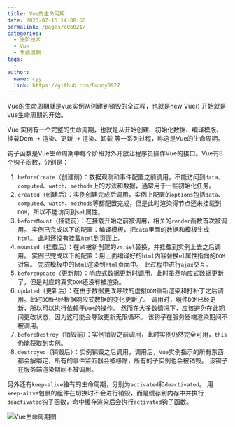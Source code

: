 ```yaml
---
title: Vue的生命周期
date: 2023-07-15 14:08:56
permalink: /pages/c0b021/
categories:
  - 进阶技术
  - Vue
  - 生命周期
tags:
  - 
author: 
  name: cyy
  link: https://github.com/Bunny0927
---
```

Vue的生命周期就是vue实例从创建到销毁的全过程，也就是new Vue() 开始就是vue生命周期的开始。

Vue 实例有⼀个完整的⽣命周期，也就是从开始创建、初始化数据、编译模版、挂载Dom -> 渲染、更新 -> 渲染、卸载 等⼀系列过程，称这是Vue的⽣命周期。

钩子函数是Vue生命周期中每个阶段对外开放让程序员操作Vue的接口。Vue有8个钩子函数，分别是： 
1. `beforeCreate`（创建前）：数据观测和事件配置之前调用，不能访问到`data`、`computed`、`watch`、`methods`上的方法和数据，通常用于一些初始化任务。
2. `created`（创建后）：实例创建完成后调用，实例上配置的`options`包括`data`、`computed`、`watch`、`methods`等都配置完成，但是此时渲染得节点还未挂载到`DOM`，所以不能访问到`$el`属性。
3. `beforeMount`（挂载前）：在挂载开始之前被调用，相关的`render`函数首次被调用。
   实例已完成以下的配置：编译模板，把`data`里面的数据和模板生成`html`。
   此时还没有挂载`html`到页面上。
4. `mounted`（挂载后）：在`el`被新创建的`vm.$el`替换，并挂载到实例上去之后调用。
   实例已完成以下的配置：用上面编译好的`html`内容替换`el`属性指向的`DOM`对象。
   完成模板中的`html`渲染到`html`页面中。
   此过程中进行`ajax`交互。
5. `beforeUpdate`（更新前）：响应式数据更新时调用，此时虽然响应式数据更新了，但是对应的真实`DOM`还没有被渲染。
6. `updated`（更新后）：在由于数据更改导致的虚拟`DOM`重新渲染和打补丁之后调用。此时`DOM`已经根据响应式数据的变化更新了。
   调用时，组件`DOM`已经更新，所以可以执行依赖于`DOM`的操作。
   然而在大多数情况下，应该避免在此期间更改状态，因为这可能会导致更新无限循环。
   该钩子在服务器端渲染期间不被调用。
7. `beforeDestroy`（销毁前）：实例销毁之前调用，此时实例仍然完全可用，`this`仍能获取到实例。
8. `destroyed`（销毁后）：实例销毁之后调用，调用后，`Vue`实例指示的所有东西都会解绑定，所有的事件监听器会被移除，所有的子实例也会被销毁。
   该钩子在服务端渲染期间不被调用。

另外还有`keep-alive`独有的生命周期，分别为`activated`和`deactivated`。
用`keep-alive`包裹的组件在切换时不会进行销毁，而是缓存到内存中并执行`deactivated`钩子函数，命中缓存渲染后会执行`activated`钩子函数。


![Vue生命周期图](https://cdn.jsdelivr.net/gh/Bunny0927/resource@main/images/blog/vue/image2.png)